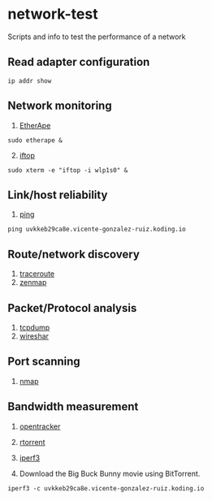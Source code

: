 # network-test
Scripts and info to test the performance of a network

## Read adapter configuration

`ip addr show`

## Network monitoring
1. [EtherApe](http://etherape.sourceforge.net)

`sudo etherape &`

2. [iftop](http://www.ex-parrot.com/pdw/iftop)

`sudo xterm -e "iftop -i wlp1s0" &`

## Link/host reliability
1. [ping](http://linux.die.net/man/8/ping)

`ping uvkkeb29ca8e.vicente-gonzalez-ruiz.koding.io`

## Route/network discovery
1. [traceroute](http://linux.die.net/man/8/traceroute)
2. [zenmap](https://nmap.org/zenmap)

## Packet/Protocol analysis
1. [tcpdump](http://www.tcpdump.org)
2. [wireshar](https://www.wireshark.org)

## Port scanning
1. [nmap](https://nmap.org)

## Bandwidth measurement
1. [opentracker](http://erdgeist.org/arts/software/opentracker/)
2. [rtorrent](https://github.com/rakshasa/rtorrent)
3. [iperf3](https://github.com/esnet/iperf)



1. Download the Big Buck Bunny movie using BitTorrent.

`iperf3 -c uvkkeb29ca8e.vicente-gonzalez-ruiz.koding.io`

